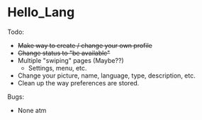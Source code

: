 # Hello_Lang

Todo:
  - ~~Make way to create / change your own profile~~
  - ~~Change status to "be available"~~
  - Multiple "swiping" pages (Maybe??)
    - Settings, menu, etc.
  - Change your picture, name, language, type, description, etc.
  - Clean up the way preferences are stored.
  
Bugs:
  - None atm
